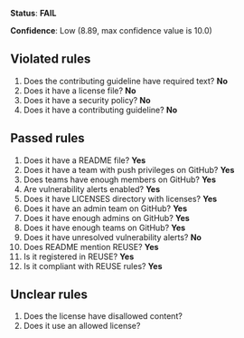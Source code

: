 **Status**: **FAIL**

**Confidence**: Low (8.89, max confidence value is 10.0)

## Violated rules

1.  Does the contributing guideline have required text? **No**
1.  Does it have a license file? **No**
1.  Does it have a security policy? **No**
1.  Does it have a contributing guideline? **No**


## Passed rules

1.  Does it have a README file? **Yes**
1.  Does it have a team with push privileges on GitHub? **Yes**
1.  Does teams have enough members on GitHub? **Yes**
1.  Are vulnerability alerts enabled? **Yes**
1.  Does it have LICENSES directory with licenses? **Yes**
1.  Does it have an admin team on GitHub? **Yes**
1.  Does it have enough admins on GitHub? **Yes**
1.  Does it have enough teams on GitHub? **Yes**
1.  Does it have unresolved vulnerability alerts? **No**
1.  Does README mention REUSE? **Yes**
1.  Is it registered in REUSE? **Yes**
1.  Is it compliant with REUSE rules? **Yes**


## Unclear rules

1.  Does the license have disallowed content?
1.  Does it use an allowed license?


